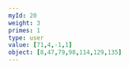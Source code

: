 ```yaml
---
myId: 20
weight: 3
primes: 1
type: user
value: [71,4,-1,1]
object: [8,47,79,98,114,129,135]
---
```

